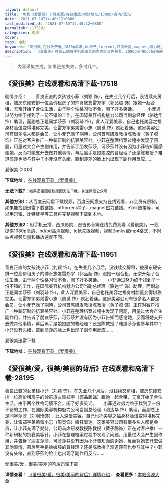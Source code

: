 ```yaml
---
layout: default
title: '电影《爱很美》下载资源/在线播放/视频地址/1080p/高清/蓝光'
date: "2021-07-10T14:40:12+0800"
last_modified_at: "2021-07-10T14:40:12+0800"
permalink: /17518/
categories: 电影
cover:
tags: 电影
keywords: '爱很美,在线免费看,1080p高清,bt种子,torrent,百度云盘,magnet,磁力链,迅雷下载资源'
description: '《爱很美》在线云播放手机西瓜影院吉吉影音免费看，1080p高清bd/hd未删减完整版和tc抢先枪版，mkv/mp4格式，附带bt/torrent种子、magnet/磁力链、百度云盘、网盘资源迅雷下载链接'
---
```


>内容采集生成，如果链接失效，多试几个。


## 《爱很美》在线观看和高清下载-17518

剧情介绍：　　善良正直的女孩钱小菲（刘颖 饰），在失业几个月后，没钱续交房租，被房东硬安排一位高价租房子的帅哥旅友雷郑宇（郭品超 饰）跟她一起合租，无奈开始了合住生活，由于两个性格习惯不合，闹了好多笑话。  　　小菲通过努力终于找到了一份不错的工作，在国际美容机构魅力公司当副总经理（骆达华 饰）助理，而副总正是同学莎莎（刘羽琦 饰），此人深爱美容，自己也托美容之福身材脸蛋变得堪称完美，让雷郑宇弟弟雷小志（周觅 饰）疯狂着迷。这家美容公司有很多名人都是会员，让小菲充满了期待，公司首席研发教授陈教授（黄子腾 饰）正在对客户推广一种新研制的抗衰美容针。小菲在整理档案过程中发现了问题，用量过大会产生副作用，并告诉了朋友莎莎，可莎莎并没有因为小菲告知而感谢她，反而将她支开去做其他事情，幕后黑手是娘娘腔的曹经理？还是陈教授？难道莎莎也参与其中？小菲没有头绪，直到莎莎的脸上也出现了副作用反应……


爱很美 (2013)

**下载地址**： [在线观看下载 《爱很美》](https://www.btbtdy.me/btdy/dy3556.html) 


**无法下载?**：`如果迅雷因版权原因无法下载，关注微信公众号 `

**其他方法1**：从百度云网盘下载视频，百度云网盘支持在线观看，非会员有限制，如果能找到迅雷下载链接、bt/torrent种子、magnet磁力链接、e2dk链接等，可以用迅雷、比特彗星等工具将完整视频下载到本地。

**其他方法2**：用手机云播、西瓜影院、吉吉影音等在线免费观看《爱很美》，一般提供1080p高清、hd/bd高清视频、tc抢先版视频，视频为mkv或mp4格式，不同站点视频质量和播放速度不同。


## 《爱很美》在线观看和高清下载-11951

善良正直的女孩钱小菲（刘颖 饰），在失业几个月后，没钱续交房租，被房东硬安排一位高价租房子的帅哥旅友雷郑宇（郭品超 饰）跟她一起合租，无奈开始了合住生活，由于两个性格习惯不合，闹了好多笑话。　　小菲通过努力终于找到了一份不错的工作，在国际美容机构魅力公司当副总经理（骆达华 饰）助理，而副总正是同学莎莎（刘羽琦 饰），此人深爱美容，自己也托美容之福身材脸蛋变得堪称完美，让雷郑宇弟弟雷小志（周觅 饰）疯狂着迷。这家美容公司有很多名人都是会员，让小菲充满了期待，公司首席研发教授陈教授（黄子腾 饰）正在对客户推广一种新研制的抗衰美容针。小菲在整理档案过程中发现了问题，用量过大会产生副作用，并告诉了朋友莎莎，可莎莎并没有因为小菲告知而感谢她，反而将她支开去做其他事情，幕后黑手是娘娘腔的曹经理？还是陈教授？难道莎莎也参与其中？小菲没有头绪，直到莎莎的脸上也出现了副作用反应……


爱很美迅雷下载

**下载地址**： [在线观看下载 《爱很美》](https://www.993dy.com//vod-detail-id-35318.html) 


## 《爱很美/爱，很美/美丽的背后》在线观看和高清下载-28195

善良正直的女孩钱小菲（刘颖 饰），在失业几个月后，没钱续交房租，被房东硬安排一位高价租房子的帅哥旅友雷郑宇（郭品超饰）跟她一起合租，无奈开始了合住生活，由于两个性格习惯不合，闹了好多笑话。</span>　　小菲通过努力终于找到了一份不错的工作，在国际美容机构魅力公司当副总经理（骆达华 饰）助理，而副总正是同学莎莎（刘羽琦饰），此人深爱美容，自己也托美容之福身材脸蛋变得堪称完美，让雷郑宇弟弟雷小志（周觅饰）疯狂着迷。这家美容公司有很多名人都是会员，让小菲充满了期待，公司首席研发教授陈教授（黄子腾饰）正在对客户推广一种新研制的抗衰美容针。小菲在整理档案过程中发现了问题，用量过大会产生副作用，并告诉了朋友莎莎，可莎莎并没有因为小菲告知而感谢她，反而将她支开去做其他事情，幕后黑手是娘娘腔的曹经理？还是陈教授？难道莎莎也参与其中？小菲没有头绪，直到莎莎的脸上也出现了副作用反应&hellip;…


爱很美/爱，很美/美丽的背后迅雷下载

**详情查看**： [《爱很美/爱，很美/美丽的背后》详情介绍](/movie/28195/)， **查看更多**：[本站资源大全](/movie/t/all/)

